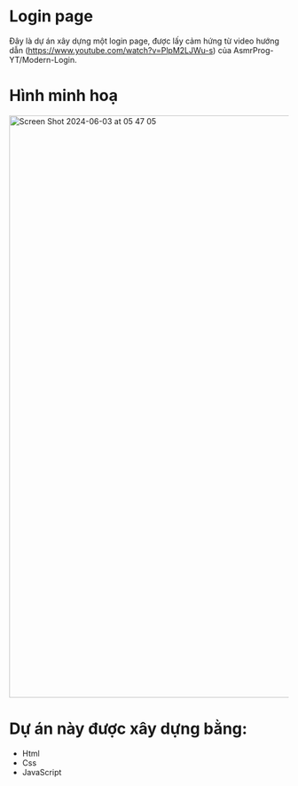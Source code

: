 # Login page
Đây là dự án xây dựng một login page, được lấy cảm hứng từ video hướng dẫn (https://www.youtube.com/watch?v=PlpM2LJWu-s) của AsmrProg-YT/Modern-Login.

# Hình minh hoạ
<img width="1050" alt="Screen Shot 2024-06-03 at 05 47 05" src="https://github.com/MT16024/Login-page-/assets/101939561/60376c22-cd2a-4926-9b54-e4583756b275">

# Dự án này được xây dựng bằng: 
* Html
* Css
* JavaScript
